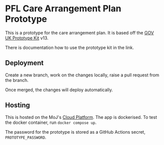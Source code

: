 # PFL Care Arrangement Plan Prototype

This is a prototype for the care arrangement plan. It is based off the 
[GOV UK Prototype Kit](https://prototype-kit.service.gov.uk/docs/) v13.

There is documentation how to use the prototype kit in the link.

## Deployment
Create a new branch, work on the changes locally, raise a pull request from 
the branch.

Once merged, the changes will deploy automatically.

## Hosting

This is hosted on the MoJ's [Cloud Platform](https://user-guide.cloud-platform.service.justice.gov.uk/).
The app is dockerised. To test the docker container, run `docker compose up`.

The password for the prototype is stored as a GitHub Actions secret, `PROTOTYPE_PASSWORD`.

